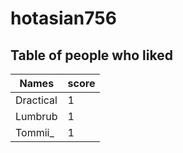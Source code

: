 # hotasian756
## Table of people who liked
Names | score
--- | ---
Dractical | 1
Lumbrub | 1
Tommii_ | 1
